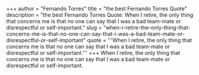 +++
author = "Fernando Torres"
title = "the best Fernando Torres Quote"
description = "the best Fernando Torres Quote: When I retire, the only thing that concerns me is that no one can say that I was a bad team-mate or disrespectful or self-important."
slug = "when-i-retire-the-only-thing-that-concerns-me-is-that-no-one-can-say-that-i-was-a-bad-team-mate-or-disrespectful-or-self-important"
quote = '''When I retire, the only thing that concerns me is that no one can say that I was a bad team-mate or disrespectful or self-important.'''
+++
When I retire, the only thing that concerns me is that no one can say that I was a bad team-mate or disrespectful or self-important.
